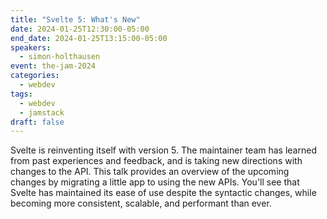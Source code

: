 ```yaml
---
title: "Svelte 5: What's New"
date: 2024-01-25T12:30:00-05:00
end_date: 2024-01-25T13:15:00-05:00
speakers:
  - simon-holthausen
event: the-jam-2024
categories:
  - webdev
tags:
  - webdev
  - jamstack
draft: false
---
```


Svelte is reinventing itself with version 5. The maintainer team has learned from past experiences and feedback, and is taking new directions with changes to the API. This talk provides an overview of the upcoming changes by migrating a little app to using the new APIs. You'll see that Svelte has maintained its ease of use despite the syntactic changes, while becoming more consistent, scalable, and performant than ever.